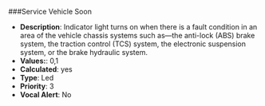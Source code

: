 ###Service Vehicle Soon

- **Description**: Indicator light turns on when there is a fault condition in an area of the vehicle chassis systems such 
as—the anti-lock (ABS) brake system, the traction control (TCS) system, the electronic suspension system, or the brake hydraulic system.
- **Values:**: 0,1
- **Calculated**: yes
- **Type**: Led
- **Priority**: 3
- **Vocal Alert**: No
